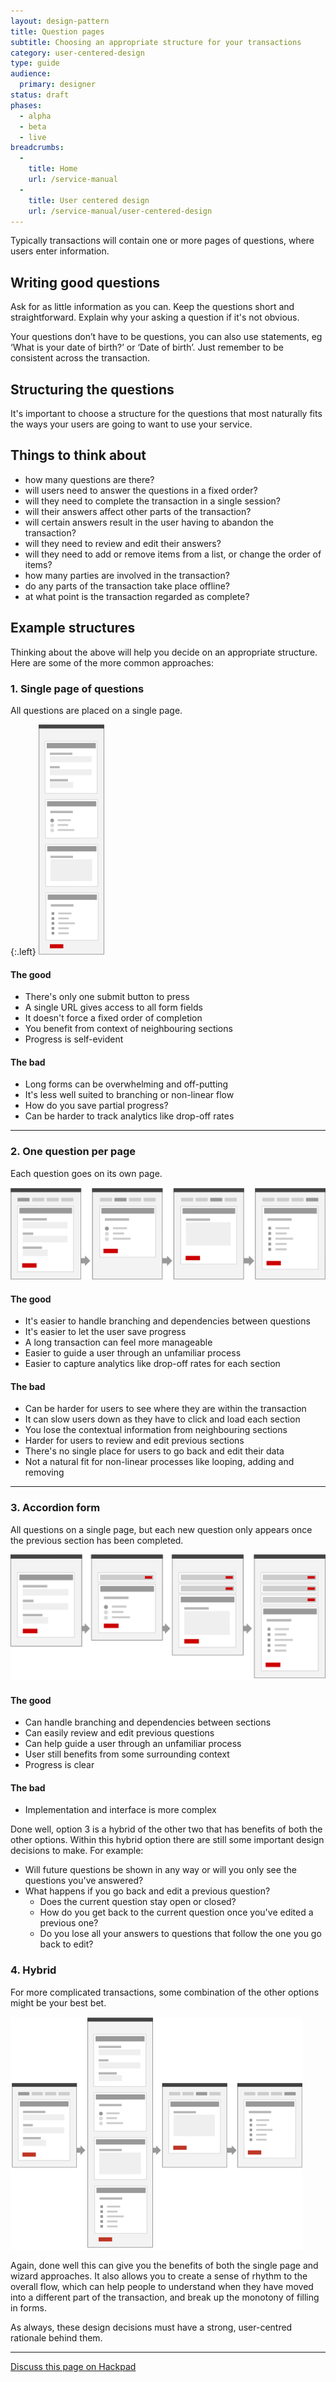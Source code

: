 ```yaml
---
layout: design-pattern
title: Question pages
subtitle: Choosing an appropriate structure for your transactions
category: user-centered-design
type: guide
audience:
  primary: designer
status: draft
phases:
  - alpha
  - beta
  - live
breadcrumbs:
  -
    title: Home
    url: /service-manual
  -
    title: User centered design
    url: /service-manual/user-centered-design
---
```


Typically transactions will contain one or more pages of questions, where users enter information.


## Writing good questions

Ask for as little information as you can.
Keep the questions short and straightforward. 
Explain why your asking a question if it's not obvious.

Your questions don’t have to be questions, you can also use statements, eg ‘What is your date of birth?’ or ‘Date of birth’.
Just remember to be consistent across the transaction.


## Structuring the questions

It's important to choose a structure for the questions that most naturally fits the ways your users are going to want to use your service.

## Things to think about

* how many questions are there?
* will users need to answer the questions in a fixed order?
* will they need to complete the transaction in a single session?
* will their answers affect other parts of the transaction?
* will certain answers result in the user having to abandon the transaction?
* will they need to review and edit their answers?
* will they need to add or remove items from a list, or change the order of items?
* how many parties are involved in the transaction?
* do any parts of the transaction take place offline?
* at what point is the transaction regarded as complete?


## Example structures

Thinking about the above will help you decide on an appropriate structure.
Here are some of the more common approaches:

### 1. Single page of questions

All questions are placed on a single page.

{:.left}
![Diagram showing all sections on a page](/service-manual/assets/images/designing-transactions/one-page.png)

#### The good

* There's only one submit button to press
* A single URL gives access to all form fields
* It doesn't force a fixed order of completion
* You benefit from context of neighbouring sections
* Progress is self-evident

#### The bad

* Long forms can be overwhelming and off-putting
* It's less well suited to branching or non-linear flow
* How do you save partial progress?
* Can be harder to track analytics like drop-off rates

---

### 2. One question per page

Each question goes on its own page.

![Diagram showing each section on it's own page](/service-manual/assets/images/designing-transactions/wizard.png)

#### The good

* It's easier to handle branching and dependencies between questions
* It's easier to let the user save progress
* A long transaction can feel more manageable
* Easier to guide a user through an unfamiliar process
* Easier to capture analytics like drop-off rates for each section

#### The bad

* Can be harder for users to see where they are within the transaction
* It can slow users down as they have to click and load each section
* You lose the contextual information from neighbouring sections
* Harder for users to review and edit previous sections
* There's no single place for users to go back and edit their data
* Not a natural fit for non-linear processes like looping, adding and removing

---

### 3. Accordion form

All questions on a single page, but each new question only appears once the previous section has been completed.

![Diagram showing an accordion form](/service-manual/assets/images/designing-transactions/accordion-3.png)

#### The good

* Can handle branching and dependencies between sections
* Can easily review and edit previous questions
* Can help guide a user through an unfamiliar process
* User still benefits from some surrounding context
* Progress is clear

#### The bad

* Implementation and interface is more complex

Done well, option 3 is a hybrid of the other two that has benefits of both the other options.
Within this hybrid option there are still some important design decisions to make. For example:

* Will future questions be shown in any way or will you only see the questions you've answered?
* What happens if you go back and edit a previous question?
    * Does the current question stay open or closed?
    * How do you get back to the current question once you've edited a previous one?
    * Do you lose all your answers to questions that follow the one you go back to edit?

### 4. Hybrid

For more complicated transactions, some combination of the other options might be your best bet.

![Diagram showing a hybrid transaction](/service-manual/assets/images/designing-transactions/hybrid.png)

Again, done well this can give you the benefits of both the single page and wizard approaches. It also allows you to create a sense of rhythm to the overall flow, which can help people to understand when they have moved into a different part of the transaction, and break up the monotony of filling in forms.

As always, these design decisions must have a strong, user-centred rationale behind them.

---

[Discuss this page on Hackpad](https://designpatterns.hackpad.com/Question-pages-ZztvLlQ7VDV)
